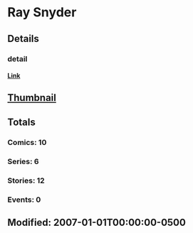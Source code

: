 # Ray  Snyder 
## Details
### detail
#### [Link](http://marvel.com/comics/creators/4567/ray_snyder?utm_campaign=apiRef&utm_source=225578a89fc76f3d20fbffda5d17a88d)
## [Thumbnail](http://i.annihil.us/u/prod/marvel/i/mg/b/40/image_not_available.jpg)
## Totals
### Comics: 10
### Series: 6
### Stories: 12
### Events: 0
## Modified: 2007-01-01T00:00:00-0500